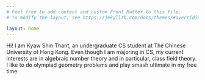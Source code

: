 ```yaml
---
# Feel free to add content and custom Front Matter to this file.
# To modify the layout, see https://jekyllrb.com/docs/themes/#overriding-theme-defaults

layout: home
---
```

Hi! I am Kyaw Shin Thant, an undergraduate CS student at The Chinese University
of Hong Kong. Even though I am majoring in CS, my current interests are in
algebraic number theory and in particular, class field theory. I like to do
olympiad geometry problems and play smash ultimate in my free time.